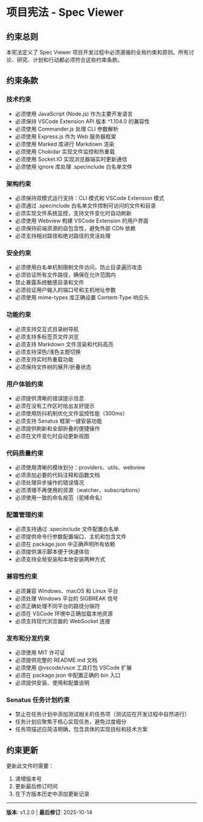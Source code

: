 # 项目宪法 - Spec Viewer

## 约束总则

本宪法定义了 Spec Viewer 项目开发过程中必须遵循的全局约束和原则。所有讨论、研究、计划和行动都必须符合这些约束条款。

## 约束条款

### 技术约束
- 必须使用 JavaScript (Node.js) 作为主要开发语言
- 必须保持 VSCode Extension API 版本 ^1.104.0 的兼容性
- 必须使用 Commander.js 处理 CLI 参数解析
- 必须使用 Express.js 作为 Web 服务器框架
- 必须使用 Marked 库进行 Markdown 渲染
- 必须使用 Chokidar 实现文件监控和热重载
- 必须使用 Socket.IO 实现浏览器端实时更新通信
- 必须使用 ignore 库处理 .specinclude 白名单文件

### 架构约束
- 必须保持双模式运行支持：CLI 模式和 VSCode Extension 模式
- 必须通过 .specinclude 白名单文件控制可访问的文件和目录
- 必须实现文件系统监控，支持文件变化时自动刷新
- 必须使用 Webview 构建 VSCode Extension 的用户界面
- 必须保持前端资源的自包含性，避免外部 CDN 依赖
- 必须支持相对路径和绝对路径的灵活处理

### 安全约束
- 必须使用白名单机制限制文件访问，防止目录遍历攻击
- 必须验证所有文件路径，确保在允许范围内
- 禁止暴露系统敏感目录和文件
- 必须验证用户输入的端口号和主机地址参数
- 必须使用 mime-types 库正确设置 Content-Type 响应头

### 功能约束
- 必须支持交互式目录树导航
- 必须支持多标签页文件浏览
- 必须支持 Markdown 文件渲染和代码高亮
- 必须支持深色/浅色主题切换
- 必须支持实时热重载功能
- 必须保持文件树的展开/折叠状态

### 用户体验约束
- 必须提供清晰的错误提示信息
- 必须在没有工作区时给出友好提示
- 必须使用防抖机制优化文件监控性能（300ms）
- 必须支持 Senatus 框架一键安装功能
- 必须提供刷新和全部折叠的便捷操作
- 必须在文件变化时自动更新视图

### 代码质量约束
- 必须使用清晰的模块划分：providers、utils、webview
- 必须添加必要的代码注释和函数文档
- 必须处理异步操作的错误情况
- 必须清理不再使用的资源（watcher、subscriptions）
- 必须使用一致的命名规范（驼峰命名）

### 配置管理约束
- 必须支持通过 .specinclude 文件配置白名单
- 必须提供命令行参数配置端口、主机和包含文件
- 必须在 package.json 中正确声明所有依赖
- 必须提供演示脚本便于快速体验
- 必须支持全局安装和本地安装两种方式

### 兼容性约束
- 必须兼容 Windows、macOS 和 Linux 平台
- 必须处理 Windows 平台的 SIGBREAK 信号
- 必须正确处理不同平台的路径分隔符
- 必须在 VSCode 环境中正确加载本地资源
- 必须支持现代浏览器的 WebSocket 连接

### 发布和分发约束
- 必须使用 MIT 许可证
- 必须提供完整的 README.md 文档
- 必须使用 @vscode/vsce 工具打包 VSCode 扩展
- 必须在 package.json 中配置正确的 bin 入口
- 必须提供安装、使用和配置说明

### Senatus 任务计划约束
- 禁止在任务计划中添加测试相关的任务项（测试应在开发过程中自然进行）
- 任务计划应聚焦于核心实现任务，避免过度细分
- 任务项描述应简洁明确，包含具体的实现目标和技术方案

## 约束更新

更新此文件时需要：
1. 递增版本号
2. 更新最后修订时间
3. 在下方版本历史中添加更新记录

---
**版本**: v1.2.0 | **最后修订**: 2025-10-14

<!--
版本历史格式：v[版本号] - [日期]: [更新说明]

v1.2.0 - 2025-10-14: 更新 Senatus 术语，将"行动计划"改为"任务计划"，任务编号从 A01 改为 T01
v1.1.0 - 2025-10-11: 新增 Senatus 任务计划约束，要求禁止添加测试任务项，聚焦核心实现，避免过度细分
v1.0.0 - 2025-09-30: 初始宪法文件，定义 Spec Viewer 项目的核心约束条款
-->